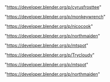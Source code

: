 "https://developer.blender.org/p/cyrusfrosttee"

"https://developer.blender.org/p/monkeywrench"

"https://developer.blender.org/p/nicocook"

"https://developer.blender.org/p/northmaiden"

"https://developer.blender.org/p/mtspot"

 
"https://developer.blender.org/p/Trycloudy"


"https://developer.blender.org/p/mtspot"


"https://developer.blender.org/p/northmaiden"


 
